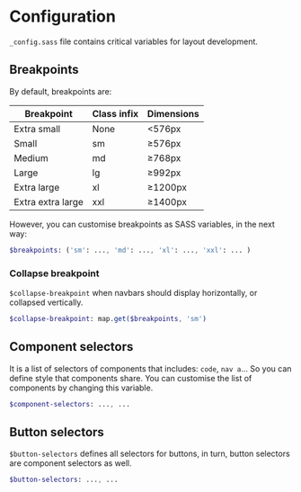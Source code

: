 # Configuration

`_config.sass` file contains critical variables for layout development.

## Breakpoints

By default, breakpoints are:

| Breakpoint        | Class infix | Dimensions |
| ----------------- | ----------- | ---------- |
| Extra small       | None        | <576px     |
| Small             | sm          | ≥576px     |
| Medium            | md          | ≥768px     |
| Large             | lg          | ≥992px     |
| Extra large       | xl          | ≥1200px    |
| Extra extra large | xxl         | ≥1400px    |

However, you can customise breakpoints as SASS variables, in the next way:

```SASS
$breakpoints: ('sm': ..., 'md': ..., 'xl': ..., 'xxl': ... )
```

### Collapse breakpoint

`$collapse-breakpoint` when navbars should display horizontally, or collapsed vertically.

```SASS
$collapse-breakpoint: map.get($breakpoints, 'sm')
```

## Component selectors

It is a list of selectors of components that includes: `code`, `nav a`... So you can define style that components share. You can customise the list of components by changing this variable.

```SASS
$component-selectors: ..., ...
```

## Button selectors

`$button-selectors` defines all selectors for buttons, in turn, button selectors are component selectors as well.

```SASS
$button-selectors: ..., ...
```
